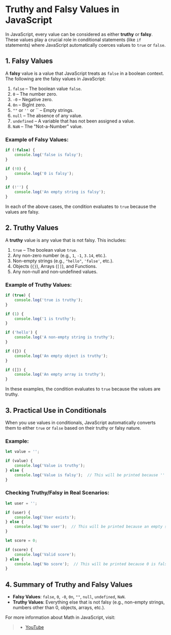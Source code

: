 # Truthy and Falsy Values in JavaScript

In JavaScript, every value can be considered as either **truthy** or **falsy**. These values play a crucial role in conditional statements (like `if` statements) where JavaScript automatically coerces values to `true` or `false`.

## 1. Falsy Values

A **falsy** value is a value that JavaScript treats as `false` in a boolean context. The following are the falsy values in JavaScript:

1. `false` – The boolean value `false`.
2. `0` – The number zero.
3. `-0` – Negative zero.
4. `0n` – BigInt zero.
5. `""` or `''` or `` – Empty strings.
6. `null` – The absence of any value.
7. `undefined` – A variable that has not been assigned a value.
8. `NaN` – The "Not-a-Number" value.

### Example of Falsy Values:
```js
if (!false) {
    console.log('false is falsy');
}

if (!0) {
    console.log('0 is falsy');
}

if (!'') {
    console.log('An empty string is falsy');
}
```

In each of the above cases, the condition evaluates to `true` because the values are falsy.

## 2. Truthy Values

A **truthy** value is any value that is not falsy. This includes:

1. `true` – The boolean value `true`.
2. Any non-zero number (e.g., `1`, `-1`, `3.14`, etc.).
3. Non-empty strings (e.g., `"hello"`, `'false'`, etc.).
4. Objects (`{}`), Arrays (`[]`), and Functions.
5. Any non-null and non-undefined values.

### Example of Truthy Values:
```js
if (true) {
    console.log('true is truthy');
}

if (1) {
    console.log('1 is truthy');
}

if ('hello') {
    console.log('A non-empty string is truthy');
}

if ({}) {
    console.log('An empty object is truthy');
}

if ([]) {
    console.log('An empty array is truthy');
}
```

In these examples, the condition evaluates to `true` because the values are truthy.

## 3. Practical Use in Conditionals

When you use values in conditionals, JavaScript automatically converts them to either `true` or `false` based on their truthy or falsy nature.

### Example:
```js
let value = '';

if (value) {
    console.log('Value is truthy');
} else {
    console.log('Value is falsy');  // This will be printed because '' is falsy.
}
```

### Checking Truthy/Falsy in Real Scenarios:
```js
let user = '';

if (user) {
    console.log('User exists');
} else {
    console.log('No user');  // This will be printed because an empty string is falsy.
}

let score = 0;

if (score) {
    console.log('Valid score');
} else {
    console.log('No score');  // This will be printed because 0 is falsy.
}
```

## 4. Summary of Truthy and Falsy Values

- **Falsy Values**: `false`, `0`, `-0`, `0n`, `""`, `null`, `undefined`, `NaN`.
- **Truthy Values**: Everything else that is not falsy (e.g., non-empty strings, numbers other than 0, objects, arrays, etc.).

For more information about Math in JavaScript, visit: 
> - [YouTube](https://www.youtube.com/watch?v=UPARgGhfb5E&list=PLfEr2kn3s-br9ZFmejfLhAgMbGgbpdof8&index=50)












